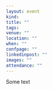```yaml
---
layout: event
kind: 
title: ""
tags: 
venue: ""
location: ""
when: ""
confpage: ""
linkedinpost: ""
images: ""
attendance: ""
---
```


Some text